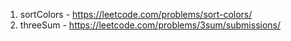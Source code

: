 1. sortColors - https://leetcode.com/problems/sort-colors/
2. threeSum - https://leetcode.com/problems/3sum/submissions/
